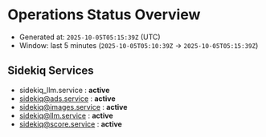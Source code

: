 # Operations Status Overview

- Generated at: `2025-10-05T05:15:39Z` (UTC)
- Window: last 5 minutes (`2025-10-05T05:10:39Z` → `2025-10-05T05:15:39Z`)

## Sidekiq Services
- sidekiq_llm.service : **active**
- sidekiq@ads.service : **active**
- sidekiq@images.service : **active**
- sidekiq@llm.service : **active**
- sidekiq@score.service : **active**

